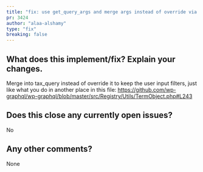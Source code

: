 ```yaml
---
title: "fix: use get_query_args and merge args instead of override via set_query_arg"
pr: 3424
author: "alaa-alshamy"
type: "fix"
breaking: false
---
```


## What does this implement/fix? Explain your changes.
Merge into tax_query instead of override it to keep the user input filters, just like what you do in another place in this file:
https://github.com/wp-graphql/wp-graphql/blob/master/src/Registry/Utils/TermObject.php#L243

## Does this close any currently open issues?
No

## Any other comments?
None
